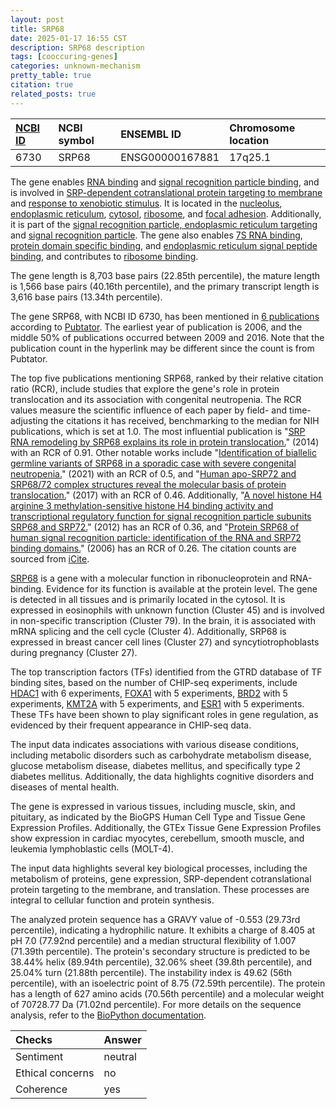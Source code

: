 ```yaml
---
layout: post
title: SRP68
date: 2025-01-17 16:55 CST
description: SRP68 description
tags: [cooccuring-genes]
categories: unknown-mechanism
pretty_table: true
citation: true
related_posts: true
---
```




| [NCBI ID](https://www.ncbi.nlm.nih.gov/gene/6730) | NCBI symbol | ENSEMBL ID | Chromosome location |
| :-------- | :------- | :-------- | :------- |
| 6730  | SRP68 | ENSG00000167881 | 17q25.1 |



The gene enables [RNA binding](https://amigo.geneontology.org/amigo/term/GO:0003723) and [signal recognition particle binding](https://amigo.geneontology.org/amigo/term/GO:0005047), and is involved in [SRP-dependent cotranslational protein targeting to membrane](https://amigo.geneontology.org/amigo/term/GO:0006614) and [response to xenobiotic stimulus](https://amigo.geneontology.org/amigo/term/GO:0009410). It is located in the [nucleolus](https://amigo.geneontology.org/amigo/term/GO:0005730), [endoplasmic reticulum](https://amigo.geneontology.org/amigo/term/GO:0005783), [cytosol](https://amigo.geneontology.org/amigo/term/GO:0005829), [ribosome](https://amigo.geneontology.org/amigo/term/GO:0005840), and [focal adhesion](https://amigo.geneontology.org/amigo/term/GO:0005925). Additionally, it is part of the [signal recognition particle, endoplasmic reticulum targeting](https://amigo.geneontology.org/amigo/term/GO:0005786) and [signal recognition particle](https://amigo.geneontology.org/amigo/term/GO:0048500). The gene also enables [7S RNA binding](https://amigo.geneontology.org/amigo/term/GO:0008312), [protein domain specific binding](https://amigo.geneontology.org/amigo/term/GO:0019904), and [endoplasmic reticulum signal peptide binding](https://amigo.geneontology.org/amigo/term/GO:0030942), and contributes to [ribosome binding](https://amigo.geneontology.org/amigo/term/GO:0043022).


The gene length is 8,703 base pairs (22.85th percentile), the mature length is 1,566 base pairs (40.16th percentile), and the primary transcript length is 3,616 base pairs (13.34th percentile).


The gene SRP68, with NCBI ID 6730, has been mentioned in [6 publications](https://pubmed.ncbi.nlm.nih.gov/?term=%22SRP68%22) according to [Pubtator](https://academic.oup.com/nar/article/47/W1/W587/5494727). The earliest year of publication is 2006, and the middle 50% of publications occurred between 2009 and 2016. Note that the publication count in the hyperlink may be different since the count is from Pubtator.


The top five publications mentioning SRP68, ranked by their relative citation ratio (RCR), include studies that explore the gene's role in protein translocation and its association with congenital neutropenia. The RCR values measure the scientific influence of each paper by field- and time-adjusting the citations it has received, benchmarking to the median for NIH publications, which is set at 1.0. The most influential publication is "[SRP RNA remodeling by SRP68 explains its role in protein translocation.](https://pubmed.ncbi.nlm.nih.gov/24700861)" (2014) with an RCR of 0.91. Other notable works include "[Identification of biallelic germline variants of SRP68 in a sporadic case with severe congenital neutropenia.](https://pubmed.ncbi.nlm.nih.gov/32273475)" (2021) with an RCR of 0.5, and "[Human apo-SRP72 and SRP68/72 complex structures reveal the molecular basis of protein translocation.](https://pubmed.ncbi.nlm.nih.gov/28369529)" (2017) with an RCR of 0.46. Additionally, "[A novel histone H4 arginine 3 methylation-sensitive histone H4 binding activity and transcriptional regulatory function for signal recognition particle subunits SRP68 and SRP72.](https://pubmed.ncbi.nlm.nih.gov/23048028)" (2012) has an RCR of 0.36, and "[Protein SRP68 of human signal recognition particle: identification of the RNA and SRP72 binding domains.](https://pubmed.ncbi.nlm.nih.gov/16672232)" (2006) has an RCR of 0.26. The citation counts are sourced from [iCite](https://icite.od.nih.gov).


[SRP68](https://www.proteinatlas.org/ENSG00000167881-SRP68) is a gene with a molecular function in ribonucleoprotein and RNA-binding. Evidence for its function is available at the protein level. The gene is detected in all tissues and is primarily located in the cytosol. It is expressed in eosinophils with unknown function (Cluster 45) and is involved in non-specific transcription (Cluster 79). In the brain, it is associated with mRNA splicing and the cell cycle (Cluster 4). Additionally, SRP68 is expressed in breast cancer cell lines (Cluster 27) and syncytiotrophoblasts during pregnancy (Cluster 27).


The top transcription factors (TFs) identified from the GTRD database of TF binding sites, based on the number of CHIP-seq experiments, include [HDAC1](https://www.ncbi.nlm.nih.gov/gene/3065) with 6 experiments, [FOXA1](https://www.ncbi.nlm.nih.gov/gene/3169) with 5 experiments, [BRD2](https://www.ncbi.nlm.nih.gov/gene/6046) with 5 experiments, [KMT2A](https://www.ncbi.nlm.nih.gov/gene/4297) with 5 experiments, and [ESR1](https://www.ncbi.nlm.nih.gov/gene/2099) with 5 experiments. These TFs have been shown to play significant roles in gene regulation, as evidenced by their frequent appearance in CHIP-seq data.



The input data indicates associations with various disease conditions, including metabolic disorders such as carbohydrate metabolism disease, glucose metabolism disease, diabetes mellitus, and specifically type 2 diabetes mellitus. Additionally, the data highlights cognitive disorders and diseases of mental health.



The gene is expressed in various tissues, including muscle, skin, and pituitary, as indicated by the BioGPS Human Cell Type and Tissue Gene Expression Profiles. Additionally, the GTEx Tissue Gene Expression Profiles show expression in cardiac myocytes, cerebellum, smooth muscle, and leukemia lymphoblastic cells (MOLT-4).


The input data highlights several key biological processes, including the metabolism of proteins, gene expression, SRP-dependent cotranslational protein targeting to the membrane, and translation. These processes are integral to cellular function and protein synthesis.



The analyzed protein sequence has a GRAVY value of -0.553 (29.73rd percentile), indicating a hydrophilic nature. It exhibits a charge of 8.405 at pH 7.0 (77.92nd percentile) and a median structural flexibility of 1.007 (71.39th percentile). The protein's secondary structure is predicted to be 38.44% helix (89.94th percentile), 32.06% sheet (39.8th percentile), and 25.04% turn (21.88th percentile). The instability index is 49.62 (56th percentile), with an isoelectric point of 8.75 (72.59th percentile). The protein has a length of 627 amino acids (70.56th percentile) and a molecular weight of 70728.77 Da (71.02nd percentile). For more details on the sequence analysis, refer to the [BioPython documentation](https://biopython.org/docs/1.75/api/Bio.SeqUtils.ProtParam.html).





| Checks    | Answer |
| :-------- | :------- |
| Sentiment  | neutral   |
| Ethical concerns | no     |
| Coherence    | yes    |